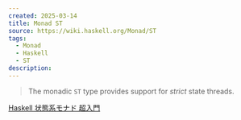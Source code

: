 ```yaml
---
created: 2025-03-14
title: Monad ST
source: https://wiki.haskell.org/Monad/ST
tags:
  - Monad
  - Haskell
  - ST
description:
---
```

> The monadic `ST` type provides support for _strict_ state threads.

[Haskell 状態系モナド 超入門](https://qiita.com/7shi/items/2e9bff5d88302de1a9e9)


